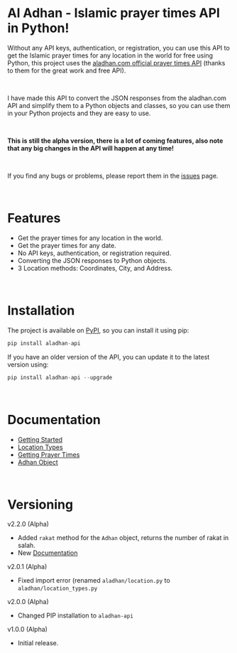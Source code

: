 # Al Adhan - Islamic prayer times API in Python!

Without any API keys, authentication, or registration, you can use this API to get the Islamic prayer times for any location in the world for free using Python, this project uses the [aladhan.com official prayer times API](https://aladhan.com/prayer-times-api) (thanks to them for the great work and free API).

<br>

I have made this API to convert the JSON responses from the aladhan.com API and simplify them to a Python objects and classes, so you can use them in your Python projects and they are easy to use.

<br>

**This is still the alpha version, there is a lot of coming features, also note that any big changes in the API will happen at any time!**

<br>

If you find any bugs or problems, please report them in the [issues](https://www.github.com/Kh4lidMD/AlAdhan/issues) page.

<br>

# Features

- Get the prayer times for any location in the world.
- Get the prayer times for any date.
- No API keys, authentication, or registration required.
- Converting the JSON responses to Python objects.
- 3 Location methods: Coordinates, City, and Address.

<br>

# Installation

The project is available on [PyPI](https://pypi.org/project/aladhan-api/), so you can install it using pip:

```python
pip install aladhan-api
```

If you have an older version of the API, you can update it to the latest version using:

```python
pip install aladhan-api --upgrade
```

<br>

# Documentation

- [Getting Started](/docs/1%2C%20getting%20started.md)
- [Location Types](/docs/2%2C%20location%20types.md)
- [Getting Prayer Times](/docs/3%2C%20getting%20prayer%20times.md)
- [Adhan Object](/docs/4%2C%20adhan%20object.md)

<br>

# Versioning

v2.2.0 (Alpha)

- Added `rakat` method for the `Adhan` object, returns the number of rakat in salah.
- New [Documentation](/docs/1%2C%20getting%20started.md)

v2.0.1 (Alpha)

- Fixed import error (renamed `aladhan/location.py` to `aladhan/location_types.py`

v2.0.0 (Alpha)

- Changed PIP installation to `aladhan-api`

v1.0.0 (Alpha)

- Initial release.
